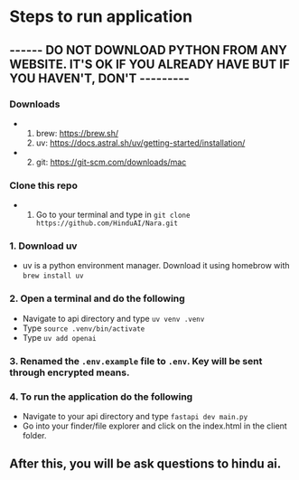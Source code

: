 # Steps to run application

## ------ DO NOT DOWNLOAD PYTHON FROM ANY WEBSITE. IT'S OK IF YOU ALREADY HAVE BUT IF YOU HAVEN'T, DON'T ---------

### Downloads
- 1. brew: https://brew.sh/
  2. uv: https://docs.astral.sh/uv/getting-started/installation/
- 2. git: https://git-scm.com/downloads/mac

### Clone this repo
- 1. Go to your terminal and type in `git clone https://github.com/HinduAI/Nara.git`

### 1. Download uv
- uv is a python environment manager. Download it using homebrow with `brew install uv`

### 2. Open a terminal and do the following
- Navigate to api directory and type `uv venv .venv`
- Type `source .venv/bin/activate`
- Type `uv add openai`

### 3. Renamed the `.env.example` file to `.env`. Key will be sent through encrypted means.

### 4. To  run the application do the following
- Navigate to your api directory and type `fastapi dev main.py`
- Go into your finder/file explorer and click on the index.html in the client folder. 

## After this, you will be ask questions to hindu ai. 
